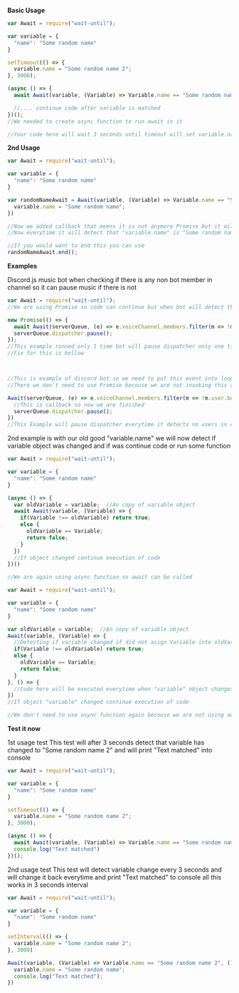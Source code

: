**Basic Usage**

```js
var Await = require("wait-until");

var variable = {
  "name": "Some random name"
}

setTimeout(() => {
  variable.name = "Some random name 2";
}, 3000);

(async () => {
  await Await(variable, (Variable) => Variable.name == "Some random name 2");

  //.... continue code after variable is matched
})();
//We needed to create async function to run await in it

//Your code here will wait 3 seconds until timeout will set variable.name to "Some random name 2" so your code will wait until the variable matches the function
```

**2nd Usage**

```js
var Await = require("wait-until");

var variable = {
  "name": "Some random name"
}

var randomNameAwait = Await(variable, (Variable) => Variable.name == "Some random name 2", () => {
  variable.name = "Some random name";
})

//Now we added callback that meens it is not anymore Promise but it will use callback to call function
//Now everytime it will detect that "variable.name" is "Some random name 2" it will change it to "Some random name" and will continue awaiting

//If you would want to end this you can use
randomNameAwait.end();
```

**Examples**

Discord.js music bot when checking if there is any non bot member in channel so it can pause music if there is not

```js
var Await = require("wait-until");
//We are using Promise so code can continue but when bot will detect that there is no user there it will activate itself then

new Promise(() => {
  await Await(serverQueue, (e) => e.voiceChannel.members.filter(m => !m.user.bot).size < 1);
  serverQueue.dispatcher.pause();
});
//This example runned only 1 time bot will pause dispatcher only one time when users left the channel
//Fix for this is bellow



//This is example of discord bot so we need to put this event into loop we can do that by adding callback into function
//There we don't need to use Promise becouse we are not invoking this as Promise (with "await" before calling function)

Await(serverQueue, (e) => e.voiceChannel.members.filter(m => !m.user.bot).size < 1&&!e.dispatcher.paused, () => {
  //This is callback so now we are finished
  serverQueue.dispatcher.pause();
})
//This Example will pause dispatcher everytime it detects no users in cahnnel and that dispatcher is not paused
```

2nd example is with our old good "variable.name" we will now detect if variable object was changed and if was continue code or run some function

```js
var Await = require("wait-until");

var variable = {
  "name": "Some random name"
}

(async () => {
  var oldVariable = variable;  //An copy of variable object
  await Await(variable, (Variable) => {
    if(Variable !== oldVariable) return true; 
    else {
      oldVariable == Variable;
      return false;
    }
  })
  //If object changed continue execution of code
})()

//We are again using async function so await can be called
```

```js
var Await = require("wait-until");

var variable = {
  "name": "Some random name"
}

var oldVariable = variable;  //An copy of variable object
Await(variable, (Variable) => {
  //Detecting if variable changed if did not asign Variable into oldVariable and return false
  if(Variable !== oldVariable) return true; 
  else {
    oldVariable == Variable;
    return false;
  }
}, () => {
  //Code here will be executed everytime when "variable" object changes
})
//If object "variable" changed continue execution of code

//We don't need to use async function again becouse we are not using await when calling Await function
```

**Test it now**

1st usage test
This test will after 3 seconds detect that variable has changed to "Some random name 2" and will print "Text matched" into console

```js
var Await = require("wait-until");

var variable = {
  "name": "Some random name"
}

setTimeout(() => {
  variable.name = "Some random name 2";
}, 3000);

(async () => {
  await Await(variable, (Variable) => Variable.name == "Some random name 2");
  console.log("Text matched")
})();
```

2nd usage test
This test will detect variable change every 3 seconds and will change it back everytime and print "Text matched" to console all this works in 3 seconds interval

```js
var Await = require("wait-until");

var variable = {
  "name": "Some random name"
}

setInterval(() => {
  variable.name = "Some random name 2";
}, 3000)

Await(variable, (Variable) => Variable.name == "Some random name 2", () => {
  variable.name = "Some random name";
  console.log("Text matched");
})
```